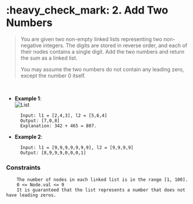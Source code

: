 <h1>:heavy_check_mark: 2. Add Two Numbers</h1>
<blockquote>
You are given two non-empty linked lists representing two non-negative integers. The digits are stored in reverse order, and each of their nodes contains a single digit. Add the two numbers and return the sum as a linked list.

You may assume the two numbers do not contain any leading zero, except the number 0 itself.
</blockquote><br>

* **Example 1**:<br>
![List](https://assets.leetcode.com/uploads/2020/10/02/addtwonumber1.jpg)

        Input: l1 = [2,4,3], l2 = [5,6,4]
        Output: [7,0,8]
        Explanation: 342 + 465 = 807.
      
* **Example 2**:<br>

        Input: l1 = [9,9,9,9,9,9,9], l2 = [9,9,9,9]
        Output: [8,9,9,9,0,0,0,1]


### **Constraints**

        The number of nodes in each linked list is in the range [1, 100].
        0 <= Node.val <= 9
        It is guaranteed that the list represents a number that does not have leading zeros.